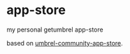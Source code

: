 # app-store
my personal getumbrel app-store

based on [umbrel-community-app-store](https://github.com/getumbrel/umbrel-community-app-store).
